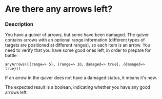 # Are there any arrows left?

### Description

You have a quiver of arrows, but some have been damaged. The quiver contains arrows with an optional range information (different types of targets are positioned at different ranges), so each item is an arrow.
You need to verify that you have some good ones left, in order to prepare for battle:
```
anyArrows([{range=> 5}, {range=> 10, damaged=> true}, {damaged=> true}])
```
If an arrow in the quiver does not have a damaged status, it means it's new.

The expected result is a boolean, indicating whether you have any good arrows left.